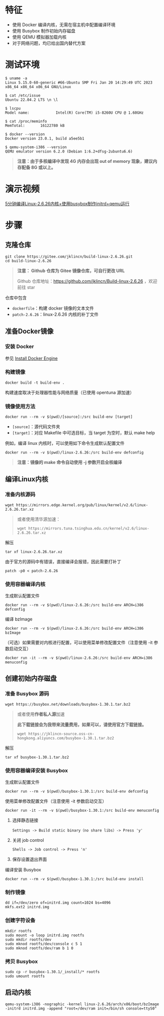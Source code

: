 # 特征

- 使用 Docker 编译内核，无需在宿主机中配置编译环境
- 使用 Busybox 制作初始内存磁盘
- 使用 QEMU 模拟器加载内核
- 对于网络问题，均已给出国内替代方案

# 测试环境

```
$ uname -a
Linux 5.15.0-60-generic #66-Ubuntu SMP Fri Jan 20 14:29:49 UTC 2023 x86_64 x86_64 x86_64 GNU/Linux

$ cat /etc/issue
Ubuntu 22.04.2 LTS \n \l

$ lscpu
Model name:            Intel(R) Core(TM) i5-8260U CPU @ 1.60GHz

$ cat /proc/meminfo
MemTotal:       16122780 kB

$ docker --version
Docker version 23.0.1, build a5ee5b1

$ qemu-system-i386 --version
QEMU emulator version 6.2.0 (Debian 1:6.2+dfsg-2ubuntu6.6)
```

> **注意：由于多核编译中发现 4G 内存会出现 out of memory 现象，建议内存配备 8G 或以上。**

# 演示视频

[5分钟编译Linux-2.6.26内核+使用busybox制作initrd+qemu运行](https://www.bilibili.com/video/BV1vY41167EG)

# 步骤

## 克隆仓库

```
git clone https://gitee.com/jklincn/build-linux-2.6.26.git
cd build-linux-2.6.26
```

> **注意： Github 仓库为 Gitee 镜像仓库，可自行更改 URL**
>
> Github 仓库地址：https://github.com/jklincn/Build-linux-2.6.26 ，欢迎前往 star

仓库中包含

- `dockerfile`：构建 docker 镜像的文本文件
- `patch-2.6.26`：linux-2.6.26 内核的补丁文件

## 准备Docker镜像

### 安装 Docker

参见 [Install Docker Engine](https://docs.docker.com/engine/install/)

### 构建镜像

```
docker build -t build-env .
```

构建速度取决于处理器性能与网络质量（已使用 opentuna 源加速）

### 镜像使用方法

```
docker run --rm -v $(pwd)/[source]:/src build-env [target]
```

- `[source]`：源代码文件夹
- `[target]`：对应 Makefile 中可选目标，当 target 为空时，默认 make help

例如，编译 linux 内核时，可以使用如下命令生成默认配置文件

```
docker run --rm -v $(pwd)/linux-2.6.26:/src build-env defconfig
```

> **注意：镜像的 make 命令自动使用 -j 参数开启全核编译**

## 编译Linux内核

### 准备内核源码

```
wget https://mirrors.edge.kernel.org/pub/linux/kernel/v2.6/linux-2.6.26.tar.xz
```

> 或者使用清华源加速：
>
> ```
> wget https://mirrors.tuna.tsinghua.edu.cn/kernel/v2.6/linux-2.6.26.tar.xz
> ```

解压

```
tar xf linux-2.6.26.tar.xz
```

由于官方的源码中有错误，直接编译会报错，因此需要打补丁

```
patch -p0 < patch-2.6.26
```

### 使用容器编译内核

生成默认配置文件

```
docker run --rm -v $(pwd)/linux-2.6.26:/src build-env ARCH=i386 defconfig
```

编译 bzImage 

```
docker run --rm -v $(pwd)/linux-2.6.26:/src build-env ARCH=i386 bzImage
```

（可选）如果需要对内核进行配置，可以使用菜单修改配置文件（注意使用 -it 参数启动交互）

```
docker run -it --rm -v $(pwd)/linux-2.6.26:/src build-env ARCH=i386 menuconfig
```

## 创建初始内存磁盘

### 准备 Busybox 源码

```
wget https://busybox.net/downloads/busybox-1.30.1.tar.bz2
```

> 或者使用**作者私人源**加速
>
> **此下载链接会为我带来流量费用，如果可以，请使用官方下载链接。**
>
> ```
> wget https://jklincn-source.oss-cn-hongkong.aliyuncs.com/busybox-1.30.1.tar.bz2
> ```

解压

```
tar xf busybox-1.30.1.tar.bz2
```

### 使用容器编译安装 Busybox

生成默认配置文件

```
docker run --rm -v $(pwd)/busybox-1.30.1:/src build-env defconfig
```

使用菜单修改配置文件（注意使用 -it 参数启动交互）

```
docker run -it --rm -v $(pwd)/busybox-1.30.1:/src build-env menuconfig
```

1. 选择静态链接

   ```
   Settings -> Build static binary（no share libs）-> Press 'y'
   ```

2. 关闭 job control

   ```
   Shells -> Job control -> Press 'n'
   ```

3. 保存设置退出界面

编译安装 Busybox

```
docker run --rm -v $(pwd)/busybox-1.30.1:/src build-env install
```

### 制作镜像

```
dd if=/dev/zero of=initrd.img count=1024 bs=4096
mkfs.ext2 initrd.img
```

### 创建字符设备

```
mkdir rootfs
sudo mount -o loop initrd.img rootfs
sudo mkdir rootfs/dev
sudo mknod rootfs/dev/console c 5 1
sudo mknod rootfs/dev/ram b 1 0
```

### 拷贝 Busybox

```
sudo cp -r busybox-1.30.1/_install/* rootfs
sudo umount rootfs
```

## 启动内核

```
qemu-system-i386 -nographic -kernel linux-2.6.26/arch/x86/boot/bzImage -initrd initrd.img -append "root=/dev/ram init=/bin/sh console=ttyS0"
```